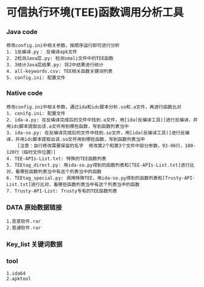 # 可信执行环境(TEE)函数调用分析工具

### Java code
    修改config.ini中相关参数，按顺序运行即可进行分析
    1. 1反编译.py： 反编译apk文件
    2. 2检测Java层.py: 检测smali文件中的TEE函数
    3. 3统计Java层结果.py: 将2中结果进行统计
    4. all-keywords.csv: TEE相关函数关键词列表
    5. config.ini: 配置文件
### Native code
    修改config.ini中相关参数，通过ida和idc脚本分析.so和.a文件，再进行函数比对
    1. conifg.ini: 配置文件
    2. ida-a.py: 在反编译完成后的文件中找到.a文件，用[ida(反编译工具)]进行反编译，并用idc脚本提取出该.a文件用到哪些函数，写到函数列表当中
    3. ida-so.py: 在反编译完成后的文件中找到.so文件，用[ida(反编译工具)]进行反编译，并用idc脚本提取出该.so文件用到哪些函数，写到函数列表当中
        [注意：自行修改需要保留的名字  修改第2个和第3个文件中部分参数，93-96行，100-120行（临时文件位置）]
    4. TEE-APIs-List.txt: 特殊的TEE函数列表
    5. TEEtag_direct.py: 用ida-so.py得到的函数列表和[TEE-APIs-List.txt]进行比对，看哪些函数列表当中有这个列表当中的函数
    6. TEEtag_special.py: 调用特殊TEE，用ida-so.py得到的函数列表和[Trusty-API-List.txt]进行比对，看哪些函数列表当中有这个列表当中的函数 
    7. Trusty-API-List: Trusty专有的TEE函数列表
### DATA 原始数据链接
    1.恶意软件.rar        
    2.普通软件.rar
### Key_list 关键词数据
    
### tool
    1.ida64 
    2.apktool